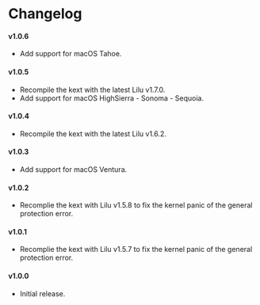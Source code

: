 #  Changelog
#### v1.0.6
- Add support for macOS Tahoe.
  
#### v1.0.5
- Recompile the kext with the latest Lilu v1.7.0.
- Add support for macOS HighSierra - Sonoma - Sequoia.
  
#### v1.0.4
- Recompile the kext with the latest Lilu v1.6.2.

#### v1.0.3
- Add support for macOS Ventura.

#### v1.0.2
- Recomplie the kext with Lilu v1.5.8 to fix the kernel panic of the general protection error.

#### v1.0.1
- Recomplie the kext with Lilu v1.5.7 to fix the kernel panic of the general protection error.

#### v1.0.0
- Initial release.
